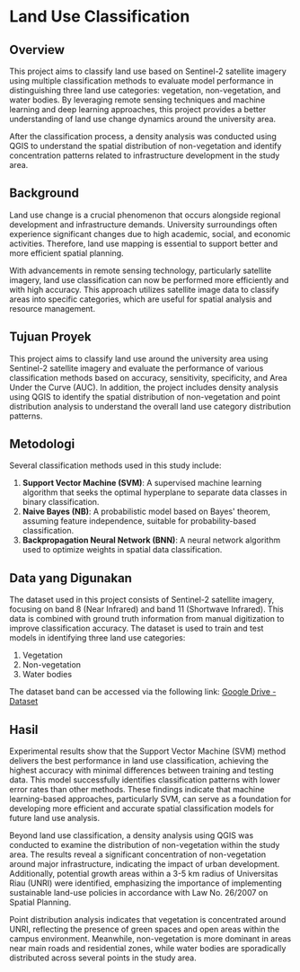 # Land Use Classification

## Overview
This project aims to classify land use based on Sentinel-2 satellite imagery using multiple classification methods to evaluate model performance in distinguishing three land use categories: vegetation, non-vegetation, and water bodies. By leveraging remote sensing techniques and machine learning and deep learning approaches, this project provides a better understanding of land use change dynamics around the university area.

After the classification process, a density analysis was conducted using QGIS to understand the spatial distribution of non-vegetation and identify concentration patterns related to infrastructure development in the study area.

## Background
Land use change is a crucial phenomenon that occurs alongside regional development and infrastructure demands. University surroundings often experience significant changes due to high academic, social, and economic activities. Therefore, land use mapping is essential to support better and more efficient spatial planning.

With advancements in remote sensing technology, particularly satellite imagery, land use classification can now be performed more efficiently and with high accuracy. This approach utilizes satellite image data to classify areas into specific categories, which are useful for spatial analysis and resource management.

## Tujuan Proyek
This project aims to classify land use around the university area using Sentinel-2 satellite imagery and evaluate the performance of various classification methods based on accuracy, sensitivity, specificity, and Area Under the Curve (AUC). In addition, the project includes density analysis using QGIS to identify the spatial distribution of non-vegetation and point distribution analysis to understand the overall land use category distribution patterns.

## Metodologi
Several classification methods used in this study include:

1. **Support Vector Machine (SVM)**: A supervised machine learning algorithm that seeks the optimal hyperplane to separate data classes in binary classification.
2. **Naive Bayes (NB)**: A probabilistic model based on Bayes' theorem, assuming feature independence, suitable for probability-based classification.
3. **Backpropagation Neural Network (BNN)**: A neural network algorithm used to optimize weights in spatial data classification.

## Data yang Digunakan
The dataset used in this project consists of Sentinel-2 satellite imagery, focusing on band 8 (Near Infrared) and band 11 (Shortwave Infrared). This data is combined with ground truth information from manual digitization to improve classification accuracy. The dataset is used to train and test models in identifying three land use categories:

1. Vegetation
2. Non-vegetation
3. Water bodies

The dataset band can be accessed via the following link:
[Google Drive - Dataset](https://drive.google.com/drive/folders/1jSsVc_lkQj-PvB0hrmVFfENTGLtWjKvv?usp=sharing)

## Hasil
Experimental results show that the Support Vector Machine (SVM) method delivers the best performance in land use classification, achieving the highest accuracy with minimal differences between training and testing data. This model successfully identifies classification patterns with lower error rates than other methods. These findings indicate that machine learning-based approaches, particularly SVM, can serve as a foundation for developing more efficient and accurate spatial classification models for future land use analysis.

Beyond land use classification, a density analysis using QGIS was conducted to examine the distribution of non-vegetation within the study area. The results reveal a significant concentration of non-vegetation around major infrastructure, indicating the impact of urban development. Additionally, potential growth areas within a 3-5 km radius of Universitas Riau (UNRI) were identified, emphasizing the importance of implementing sustainable land-use policies in accordance with Law No. 26/2007 on Spatial Planning.

Point distribution analysis indicates that vegetation is concentrated around UNRI, reflecting the presence of green spaces and open areas within the campus environment. Meanwhile, non-vegetation is more dominant in areas near main roads and residential zones, while water bodies are sporadically distributed across several points in the study area.
